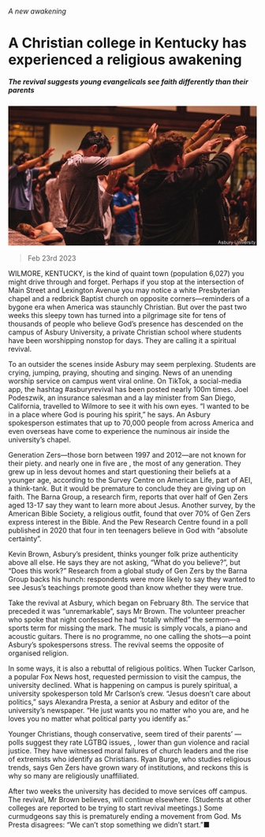 ###### A new awakening

# A Christian college in Kentucky has experienced a religious awakening 

##### The revival suggests young evangelicals see faith differently than their parents 

![image](images/20230225_USP003.jpg) 

> Feb 23rd 2023 

WILMORE, KENTUCKY, is the kind of quaint town (population 6,027) you might drive through and forget. Perhaps if you stop at the intersection of Main Street and Lexington Avenue you may notice a white Presbyterian chapel and a redbrick Baptist church on opposite corners—reminders of a bygone era when America was staunchly Christian. But over the past two weeks this sleepy town has turned into a pilgrimage site for tens of thousands of people who believe God’s presence has descended on the campus of Asbury University, a private Christian school where students have been worshipping nonstop for days. They are calling it a spiritual revival.

To an outsider the scenes inside Asbury may seem perplexing. Students are crying, jumping, praying, shouting and singing. News of an unending worship service on campus went viral online. On TikTok, a social-media app, the hashtag #asburyrevival has been posted nearly 100m times. Joel Podeszwik, an insurance salesman and a lay minister from San Diego, California, travelled to Wilmore to see it with his own eyes. “I wanted to be in a place where God is pouring his spirit,” he says. An Asbury spokesperson estimates that up to 70,000 people from across America and even overseas have come to experience the numinous air inside the university’s chapel.

Generation Zers—those born between 1997 and 2012—are not known for their piety.  and nearly one in five are , the most of any generation. They grew up in less devout homes and start questioning their beliefs at a younger age, according to the Survey Centre on American Life, part of AEI, a think-tank. But it would be premature to conclude they are giving up on faith. The Barna Group, a research firm, reports that over half of Gen Zers aged 13-17 say they want to learn more about Jesus. Another survey, by the American Bible Society, a religious outfit, found that over 70% of Gen Zers express interest in the Bible. And the Pew Research Centre found in a poll published in 2020 that four in ten teenagers believe in God with “absolute certainty”.

Kevin Brown, Asbury’s president, thinks younger folk prize authenticity above all else. He says they are not asking, “What do you believe?”, but “Does this work?” Research from a global study of Gen Zers by the Barna Group backs his hunch: respondents were more likely to say they wanted to see Jesus’s teachings promote good than know whether they were true. 

Take the revival at Asbury, which began on February 8th. The service that preceded it was “unremarkable”, says Mr Brown. The volunteer preacher who spoke that night confessed he had “totally whiffed” the sermon—a sports term for missing the mark. The music is simply vocals, a piano and acoustic guitars. There is no programme, no one calling the shots—a point Asbury’s spokespersons stress. The revival seems the opposite of organised religion.

In some ways, it is also a rebuttal of religious politics. When Tucker Carlson, a popular Fox News host, requested permission to visit the campus, the university declined. What is happening on campus is purely spiritual, a university spokesperson told Mr Carlson’s crew. “Jesus doesn’t care about politics,” says Alexandra Presta, a senior at Asbury and editor of the university’s newspaper. “He just wants you no matter who you are, and he loves you no matter what political party you identify as.”

Younger Christians, though conservative, seem tired of their parents’ —polls suggest they rate LGTBQ issues, , lower than gun violence and racial justice. They have witnessed moral failures of church leaders and the rise of extremists who identify as Christians. Ryan Burge, who studies religious trends, says Gen Zers have grown wary of institutions, and reckons this is why so many are religiously unaffiliated.

After two weeks the university has decided to move services off campus. The revival, Mr Brown believes, will continue elsewhere. (Students at other colleges are reported to be trying to start revival meetings.) Some curmudgeons say this is prematurely ending a movement from God. Ms Presta disagrees: “We can’t stop something we didn’t start.”■


